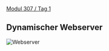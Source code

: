  [Modul 307 / Tag 1](/ilv.307/01-modul-307)

## Dynamischer Webserver
![Webserver](https://toive.ch/m307/webserver.png)


<!--stackedit_data:
eyJoaXN0b3J5IjpbLTE3OTY0NTE1MDgsNDk5NzQzOTY0LC0xOT
U5Njg0MDAsNjIwMjgwMzQxLC02MDcyODIxOTIsMTMwNTkxMzkw
OF19
-->